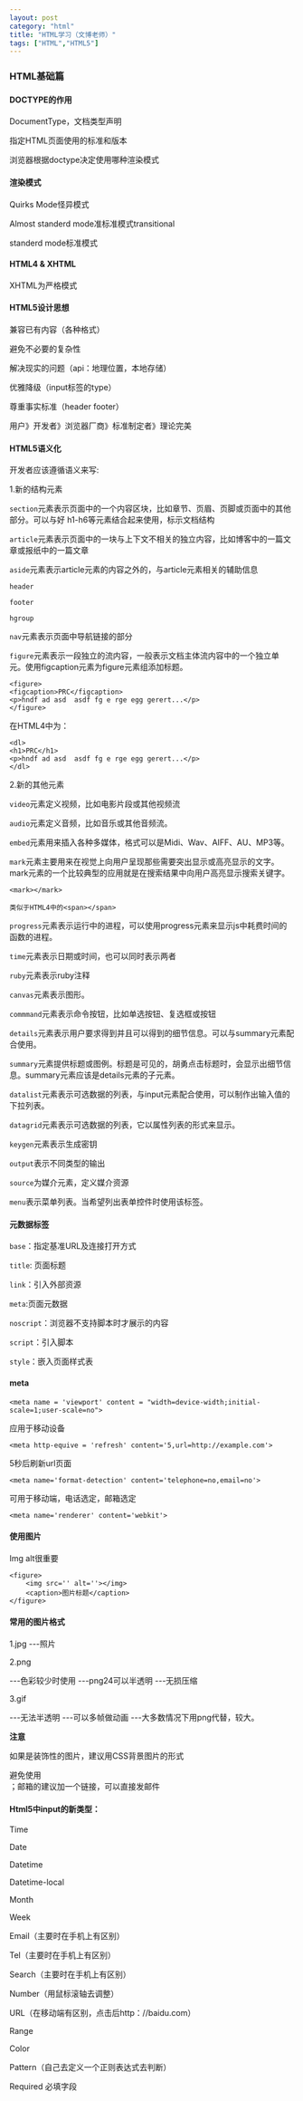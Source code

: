 ```yaml
---
layout: post
category: "html"
title: "HTML学习（文博老师）"
tags: ["HTML","HTML5"]
---
```


### HTML基础篇

#### DOCTYPE的作用

DocumentType，文档类型声明

指定HTML页面使用的标准和版本

浏览器根据doctype决定使用哪种渲染模式

#### 渲染模式

Quirks Mode怪异模式

Almost standerd mode准标准模式transitional

standerd mode标准模式

#### HTML4 & XHTML

XHTML为严格模式

#### HTML5设计思想

兼容已有内容（各种格式）

避免不必要的复杂性

解决现实的问题（api：地理位置，本地存储）

优雅降级（input标签的type）

尊重事实标准（header footer）

用户》开发者》浏览器厂商》标准制定者》理论完美

#### HTML5语义化

开发者应该遵循语义来写:

1.新的结构元素

```section```元素表示页面中的一个内容区块，比如章节、页眉、页脚或页面中的其他部分。可以与好
h1-h6等元素结合起来使用，标示文档结构

```article```元素表示页面中的一块与上下文不相关的独立内容，比如博客中的一篇文章或报纸中的一篇文章

```aside```元素表示article元素的内容之外的，与article元素相关的辅助信息

```header```

```footer```

```hgroup```

```nav```元素表示页面中导航链接的部分

```figure```元素表示一段独立的流内容，一般表示文档主体流内容中的一个独立单元。使用figcaption元素为figure元素组添加标题。

    <figure>
    <figcaption>PRC</figcaption>
    <p>hndf ad asd  asdf fg e rge egg gerert...</p>
    </figure>

在HTML4中为：

    <dl>
    <h1>PRC</h1>
    <p>hndf ad asd  asdf fg e rge egg gerert...</p>
    </dl>

2.新的其他元素

```video```元素定义视频，比如电影片段或其他视频流

```audio```元素定义音频，比如音乐或其他音频流。

```embed```元素用来插入各种多媒体，格式可以是Midi、Wav、AIFF、AU、MP3等。

```mark```元素主要用来在视觉上向用户呈现那些需要突出显示或高亮显示的文字。mark元素的一个比较典型的应用就是在搜索结果中向用户高亮显示搜索关键字。

    <mark></mark>

    类似于HTML4中的<span></span>

```progress```元素表示运行中的进程，可以使用progress元素来显示js中耗费时间的函数的进程。

```time```元素表示日期或时间，也可以同时表示两者

```ruby```元素表示ruby注释

```canvas```元素表示图形。

```commmand```元素表示命令按钮，比如单选按钮、复选框或按钮

```details```元素表示用户要求得到并且可以得到的细节信息。可以与summary元素配合使用。

```summary```元素提供标题或图例。标题是可见的，胡勇点击标题时，会显示出细节信息。summary元素应该是details元素的子元素。

```datalist```元素表示可选数据的列表，与input元素配合使用，可以制作出输入值的下拉列表。

```datagrid```元素表示可选数据的列表，它以属性列表的形式来显示。

```keygen```元素表示生成密钥

```output```表示不同类型的输出

```source```为媒介元素，定义媒介资源

```menu```表示菜单列表。当希望列出表单控件时使用该标签。

#### 元数据标签

```base```：指定基准URL及连接打开方式

```title```: 页面标题

```link```：引入外部资源

```meta```:页面元数据

```noscript```：浏览器不支持脚本时才展示的内容

```script```：引入脚本

```style```：嵌入页面样式表

#### meta

    <meta name = 'viewport' content = "width=device-width;initial-scale=1;user-scale=no">

应用于移动设备

    <meta http-equive = 'refresh' content='5,url=http://example.com'>

5秒后刷新url页面

    <meta name='format-detection' content='telephone=no,email=no'>

可用于移动端，电话选定，邮箱选定

    <meta name='renderer' content='webkit'>

#### 使用图片

Img alt很重要

    <figure>
        <img src='' alt=''></img>
        <caption>图片标题</caption>
    </figure>

#### 常用的图片格式

1.jpg
---照片

2.png

---色彩较少时使用
---png24可以半透明
---无损压缩

3.gif

---无法半透明
---可以多帧做动画
---大多数情况下用png代替，较大。

**注意**

如果是装饰性的图片，建议用CSS背景图片的形式

避免使用<br>；邮箱的建议加一个链接，可以直接发邮件

#### Html5中input的新类型：

Time

Date

Datetime

Datetime-local

Month

Week

Email（主要时在手机上有区别）

Tel（主要时在手机上有区别）

Search（主要时在手机上有区别）

Number（用鼠标滚轴去调整）

URL（在移动端有区别，点击后http：//baidu.com）

Range

Color

Pattern（自己去定义一个正则表达式去判断）

Required 必填字段





